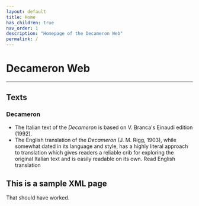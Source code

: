 ```yaml
---
layout: default
title: Home
has_children: true
nav_order: 1
description: "Homepage of the Decameron Web"
permalink: /
---
```


# Decameron Web

---

## Texts

### Decameron

- The Italian text of the *Decameron* is based on V. Branca's Einaudi edition (1992).
- The English translation of the *Decameron* (J. M. Rigg, 1903), while somewhat dated in its language and style, has a highly literal approach to translation which gives readers a reliable crib for exploring the original Italian text and is easily readable on its own. Read English translation

## This is a sample XML page

<script>
      var CETEIcean = new CETEI();
      CETEIcean.getHTML5('/files/italian/itDay01Intro.xml', function(data) {
        document.getElementById("TEI").innerHTML = "";
        document.getElementById("TEI").appendChild(data);
        CETEIcean.addStyle(document, data);
      });</script>
      
  <div id="TEI"></div>
  
  That should have worked.
